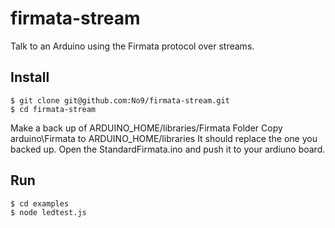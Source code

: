 # firmata-stream

Talk to an Arduino using the Firmata protocol over streams.

## Install 

```
$ git clone git@github.com:No9/firmata-stream.git
$ cd firmata-stream
```

Make a back up of ARDUINO_HOME/libraries/Firmata Folder
Copy arduino\Firmata to ARDUINO_HOME/libraries
It should replace the one you backed up. 
Open the StandardFirmata.ino and push it to your ardiuno board. 

## Run 
```
$ cd examples
$ node ledtest.js
```


